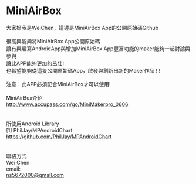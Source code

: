 # MiniAirBox

大家好我是WeiChen，這邊是MiniAirBox App的公開原始碼Github
<br/>
<br/>
很高興能夠將MiniAirBox App公開原始碼<br/>
讓有興趣寫AndroidApp與增加MiniAirBox App豐富功能的maker能夠一起討論與參與<br/>
讓此APP能夠更加的茁壯!<br/>
也希望能夠從這隻公開原始碼App，啟發與創新出新的Maker作品 ! ! <br/>
<br/>
注意：此APP必須配合MiniAirBox才可以使用! <br/>
<br/>
MiniAirBox介紹<br />
http://www.accupass.com/go/MiniMakerpro_0606<br />
<br/>
<br/>
所使用Android Library<br/>
[1] PhilJay/MPAndroidChart<br/>
https://github.com/PhilJay/MPAndroidChart<br/>
<br/>
<br/>
聯絡方式<br/>
Wei Chen <br/>
email:<br/>
ns5672000@gmail.com<br/>
